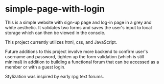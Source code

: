 # simple-page-with-login

This is a simple website with sign-up page and log-in page in a grey and white aesthetic.  It validates two forms and saves the user's input to local storage which can then be viewed in the console.  

This project currently utilizes html, css, and JavaScript.  

Future additions to this project involve more backend to confirm user's username and password, tighten up the form validation (which is still minimal) in addition to building a functional forum that can be accessed as a member or with a guest login.

Stylization was inspired by early rpg text forums.
